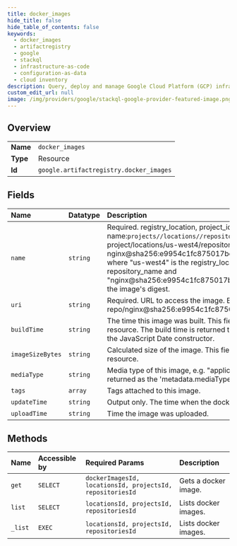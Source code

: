 ```yaml
---
title: docker_images
hide_title: false
hide_table_of_contents: false
keywords:
  - docker_images
  - artifactregistry
  - google    
  - stackql
  - infrastructure-as-code
  - configuration-as-data
  - cloud inventory
description: Query, deploy and manage Google Cloud Platform (GCP) infrastructure and resources using SQL
custom_edit_url: null
image: /img/providers/google/stackql-google-provider-featured-image.png
---
```

  
    

## Overview
<table><tbody>
<tr><td><b>Name</b></td><td><code>docker_images</code></td></tr>
<tr><td><b>Type</b></td><td>Resource</td></tr>
<tr><td><b>Id</b></td><td><code>google.artifactregistry.docker_images</code></td></tr>
</tbody></table>

## Fields
| Name | Datatype | Description |
|:-----|:---------|:------------|
| `name` | `string` | Required. registry_location, project_id, repository_name and image id forms a unique image name:`projects//locations//repository//dockerImages/`. For example, "projects/test-project/locations/us-west4/repositories/test-repo/dockerImages/ nginx@sha256:e9954c1fc875017be1c3e36eca16be2d9e9bccc4bf072163515467d6a823c7cf", where "us-west4" is the registry_location, "test-project" is the project_id, "test-repo" is the repository_name and "nginx@sha256:e9954c1fc875017be1c3e36eca16be2d9e9bccc4bf072163515467d6a823c7cf" is the image's digest. |
| `uri` | `string` | Required. URL to access the image. Example: us-west4-docker.pkg.dev/test-project/test-repo/nginx@sha256:e9954c1fc875017be1c3e36eca16be2d9e9bccc4bf072163515467d6a823c7cf |
| `buildTime` | `string` | The time this image was built. This field is returned as the 'metadata.buildTime' field in the Version resource. The build time is returned to the client as an RFC 3339 string, which can be easily used with the JavaScript Date constructor. |
| `imageSizeBytes` | `string` | Calculated size of the image. This field is returned as the 'metadata.imageSizeBytes' field in the Version resource. |
| `mediaType` | `string` | Media type of this image, e.g. "application/vnd.docker.distribution.manifest.v2+json". This field is returned as the 'metadata.mediaType' field in the Version resource. |
| `tags` | `array` | Tags attached to this image. |
| `updateTime` | `string` | Output only. The time when the docker image was last updated. |
| `uploadTime` | `string` | Time the image was uploaded. |
## Methods
| Name | Accessible by | Required Params | Description |
|:-----|:--------------|:----------------|:------------|
| `get` | `SELECT` | `dockerImagesId, locationsId, projectsId, repositoriesId` | Gets a docker image. |
| `list` | `SELECT` | `locationsId, projectsId, repositoriesId` | Lists docker images. |
| `_list` | `EXEC` | `locationsId, projectsId, repositoriesId` | Lists docker images. |
